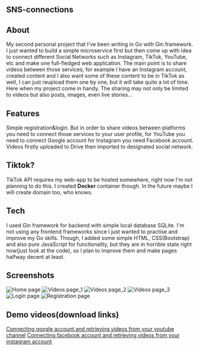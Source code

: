## SNS-connections

## About
My second personal project that I've been writing in Go with Gin framework. I just wanted to build a simple microservice first but then come up with idea to connect different Social Networks such as Instagram, TikTok, YouTube, etc and make one full-fledged web application. The main point is to share videos between those services, for example I have an Instagram account, created content and I also want some of these content to be in TikTok as well, I can just reupload them one by one, but it will take quite a lot of time. Here when my project come in handy. The sharing may not only be limited to videos but also posts, images, even live stories...

## Features
Simple registration&login. But in order to share videos between platforms you need to connect those services to your user profile, for YouTube you need to connect Google account for Instagram you need Facebook account. Videos firstly uploaded to Drive then imported to designated social network.

## Tiktok?
TikTok API requires my web-app to be hosted somewhere, right now I'm not planning to do this. I created **Docker** container though. In the future maybe I will create domain too, who knows.

## Tech
I used Gin framework for backend with simple local database SQLite. I'm not using any frontend frameworks since I just wanted to practise and improve my Go skills. Though, I added some simple HTML, CSS(Bootstrap) and also pure JavaScript for functionality, but they are in horrible state right now(just look at the code), so I plan to improve them and make pages halfway decent at least.

## Screenshots

![Home page](https://i.imgur.com/I8MkqGb.png)
![Videos page_1](https://i.imgur.com/zFMG0L2.png)
![Videos page_2](https://i.imgur.com/XZcVKWt.png)
![Videos page_3](https://i.imgur.com/Ks5clZu.png)
![Login page](https://i.imgur.com/wdQIoPz.png)
![Registration page](https://i.imgur.com/ncrKrOW.png)

## Demo videos(download links)
[Connecting google account and retrieving videos from your youtube channel](https://cdn-141.anonfiles.com/L0lav1w9zf/cc6fbc1b-1686566383/connect+youtube.mp4)
[Connecting facebook account and retrieving videos from your instagram account](https://cdn-149.anonfiles.com/Oaldv6wbz4/82f57892-1686566513/connect+instagram.mp4)